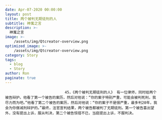 ```yaml
---
date: Apr-07-2020 00:00:00
layout: post
title: 两个被判无期徒刑的人
subtitle: 神寓之言
description: >-
  神寓之言
image: >-
    /assets/img/Qtcreator-overview.png
optimized_image: >-
    /assets/img/Qtcreator-overview.png
category: Story
tags:
  - blog
  - Story
author: Ron
paginate: true
---
```


							　　45，《两个被判无期徒刑的人》 有一位律师，同时给两个被告辩护。他看了第一个被告的案历，然后对他说：“你的案子特别严重，可能会被判死刑，我尽力而为吧。”他看了第二个被告的案历，然后对他说：“你的案子不是很严重，最多判20年，我会为你做减刑辩护的。”最终，法官宣判结果，两个被告都被判了无期徒刑。第一个被告喜出望外，没有提出上诉，服从判决，第二个被告惊措不已，当庭提出上诉，不服判决。
							
							
						